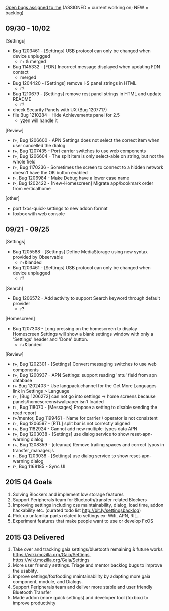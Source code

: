 [Open bugs assigned to me](https://bugzilla.mozilla.org/buglist.cgi?quicksearch=assignee%3Agasolin%40mozilla.com) (ASSIGNED = current working on; NEW = backlog)

## 09/30 - 10/02

[Settings]
  - Bug 1203461 - [Settings] USB protocol can only be changed when device unplugged
    - r+ & merged
  - Bug 1145332 - [FDN] Incorrect message displayed when updating FDN contact
    - merged
  - Bug 1204420 - [Settings] remove I-S panel strings in HTML 
    - r?
  - Bug 1210679 - [Settings] remove rest panel strings in HTML and update README
    - r?
  - check Security Panels with UX (Bug 1207717)
  - file Bug 1210284 - Hide Achievements panel for 2.5
    - yzen will handle it

[Review]
  - r+, Bug 1206600 - APN Settings does not select the correct item when user cancelled the dialog
  - r+, Bug 1207435 - Port carrier switches to use web components
  - r+, Bug 1206604 - The split item is only select-able on string, but not the whole field
  - r+, Bug 1170236 - Sometimes the screen to connect to a hidden network doesn't have the OK button enabled
  - r-, Bug 1206984 - Make Debug have a lower case name
  - r-, Bug 1202422 - [New-Homescreen] Migrate app/bookmark order from verticalhome

[other]
  - port fxos-quick-settings to new addon format
  - foxbox with web console

## 09/21 - 09/25

[Settings]
   - Bug 1205588 - [Settings] Define MediaStorage using new syntax provided by Observable
     - r+&landed
   - Bug 1203461 - [Settings] USB protocol can only be changed when device unplugged
     - r?

[Search]
  - Bug 1206572 - Add activity to support Search keyword through default provider
    - r?

[Homescreen]
  - Bug 1207308 - Long pressing on the homescreen to display Homescreen Settings will show a blank settings window with only a 'Settings' header and 'Done' button.
    - r+&landed

[Review]
   - r+, Bug 1202301 - [Settings] Convert messaging switches to use web components
   - r+, Bug 1200937 - APN Settings: support reading 'mtu' field from apn database
   - r+ Bug 1202403 - Use langpack.channel for the Get More Languages link in Settings > Language
   - r+, [Bug 1206272] can not go into settings -> home screens because panels/homescreens/wallpaper isn't loaded
   - r+, Bug 118070 - [Messages] Propose a setting to disable sending the read report
   - r+/mentor, Bug 1199461 - Name for carrier / operator is not consistent
   - r+, Bug 1206597 - [RTL] split bar is not correctly aligned
   - r+, Bug 1182924 - Cannot add new multiple-types data APN
   - r+, Bug 1203038 - [Settings] use dialog service to show reset-apn-warning dialog
   - r+, Bug 1208359 - [cleanup] Remove trailing spaces and correct typos in transfer_manager.js
   - r-, Bug 1203038 - [Settings] use dialog service to show reset-apn-warning dialog
   - r-, Bug 1168185 - Sync UI

## 2015 Q4 Goals
1. Solving Blockers and implement low storage features
2. Support Peripherals team for Bluetooth/transfer related Blockers
3. Improving settings including css maintainability, dialog, load time, addon hackability etc. (curated todo list http://bit.ly/settingsbacklog)
4. Pick up unfamilar parts related to settings ex: Wifi, APN, RIL...
5. Experiment features that make people want to use or develop FxOS


## 2015 Q3 Delivered
1. Take over and tracking gaia settings/bluetooth remaining & future works https://wiki.mozilla.org/Gaia/Settings, https://wiki.mozilla.org/Gaia/Settings
2. More user friendly settings. Triage and mentor backlog bugs to improve the usablity.
3. Improve settings/foxfooding maintainability by adapting more gaia component, module, and Dialogs.
4. Support Peripherals team and deliver more stable and user friendly Bluetooth Transfer
5. Made addon (more quick settings) and developer tool (foxbox) to improve productivity

